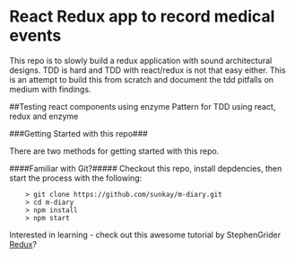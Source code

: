 # React Redux app to record medical events
This repo is to slowly build a redux application with sound architectural designs. TDD is hard and TDD with react/redux is not that easy either. This is an attempt to build this from scratch and document the tdd pitfalls on medium with findings. 

##Testing react components using enzyme
Pattern for TDD using react, redux and enzyme


###Getting Started with this repo###

There are two methods for getting started with this repo.

####Familiar with Git?#####
Checkout this repo, install depdencies, then start the process with the following:

```
	> git clone https://github.com/sunkay/m-diary.git
	> cd m-diary
	> npm install
	> npm start
```

Interested in learning - check out this awesome tutorial by StephenGrider [Redux](https://www.udemy.com/react-redux/)?
